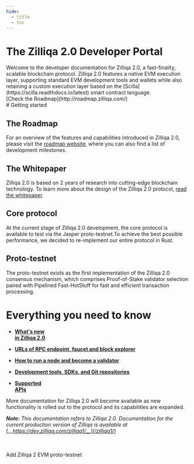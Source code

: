 ```yaml
---
hide:
  - title
  - toc
---
```

<div class="md-zil-banner" markdown>

<div markdown>

# The Zilliqa 2.0 Developer Portal
<div class="flex" markdown>
<div markdown>
Welcome to the developer documentation for Zilliqa 2.0, a fast-finality, scalable blockchain protocol. Zilliqa 2.0 features a native EVM execution layer, supporting standard EVM development tools and wallets while also retaining a custom execution layer based on the [Scilla](https://scilla.readthdocs.io/latest) smart contract language.
</div>
<div markdown>
[Check the Roadmap](http://roadmap.zilliqa.com/) 
</div>
</div>
</div>



</div>

<div class="md-zil-wrapper" markdown>
# Getting started
<div class="md-zil-cards" markdown>
<div markdown>

## The Roadmap
For an overview of the features and capabilities introduced in Zilliqa 2.0, please visit the [roadmap website](https://roadmap.zilliqa.com/), where you can also find a list of development milestones. 

</div>
<div markdown>

## The Whitepaper
Zilliqa 2.0 is based on 2 years of research into cutting-edge blockchain technology. To learn more about the design of the Zilliqa 2.0 protocol, [read the whitepaper](https://drive.google.com/file/d/1XqSySl0w_OtxyxBZ0ahS06cqIv-vd10M/view).

</div>
<div markdown>

## Core protocol
At the current stage of Zilliqa 2.0 development, the core protocol is available to test via the Jasper proto-testnet.To achieve the best possible performance, we decided to re-implement our entire protocol in Rust.

</div>
<div markdown>

## Proto-testnet
The proto-testnet exists as the first implementation of the Zilliqa 2.0 consensus mechanism, which comprises Proof-of-Stake validator selection paired with Pipelined Fast-HotStuff for fast and efficient transaction processing.

</div>
</div>

# Everything you need to know
<div class="grid cards md-zil-cards" markdown>

-  [__What's new <br>in Zilliqa 2.0__](/zilliqa2/changes/)



-   [__URLs of RPC endpoint, faucet and block explorer__](/zilliqa2/endpoints/)


-   [__How to run a node and become a validator__](/zilliqa2/nodes/)


-   [__Development tools, SDKs, and Git repositories__](/zilliqa2/sdk/)


-   [__Supported <br>APIs__](/zilliqa2/support/)


</div>

More documentation for Zilliqa 2.0 will become available as new functionality is rolled out to the protocol and its capabilities are expanded.

*__Note:__ This documentation refers to Zilliqa 2.0. Documentation for the current production version of Zilliqa is available at
 [__https://dev.zilliqa.com/zilliqa1/__](/zilliqa1/)*
<br>
<br>
<br>

<span id="addZilliqaChainButton" class="metamask">
Add Zilliqa 2 EVM proto-testnet
</span>
<br>
<br>
<br>
</div>
